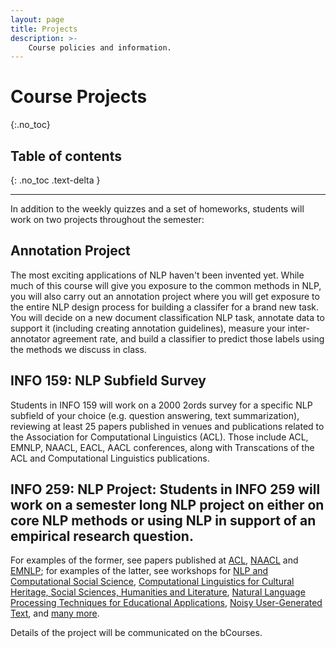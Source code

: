 ```yaml
---
layout: page
title: Projects
description: >-
    Course policies and information.
---
```


# Course Projects
{:.no_toc}

## Table of contents
{: .no_toc .text-delta }


---
In addition to the weekly quizzes and a set of homeworks, students will work on two projects throughout the semester:

## Annotation Project
The most exciting applications of NLP haven't been invented yet. While much of this course will give you exposure to the common methods in NLP, you will also carry out an annotation project where you will get exposure to the entire NLP design process for building a classifer for a brand new task. You will decide on a new document classification NLP task, annotate data to support it (including creating annotation guidelines), measure your inter-annotator agreement rate, and build a classifier to predict those labels using the methods we discuss in class.



## INFO 159: NLP Subfield Survey
Students in INFO 159 will work on a 2000 2ords survey for a specific NLP subfield of your choice (e.g. question answering, text summarization), reviewing at least 25 papers published in venues and publications related to the Association for Computational Linguistics (ACL).  Those include ACL, EMNLP, NAACL, EACL, AACL conferences, along with Transcations of the ACL and Computational Linguistics publications.



## INFO 259: NLP Project: Students in INFO 259 will work on a semester long NLP project on either on core NLP methods or using NLP in support of an empirical research question.
For examples of the former, see papers published at <a href="https://www.aclweb.org/anthology/venues/acl/">ACL</a>, <a href="https://www.aclweb.org/anthology/venues/naacl/">NAACL</a> and <a href="https://www.aclweb.org/anthology/venues/emnlp/">EMNLP</a>; for examples of the latter, see workshops for <a href="https://www.aclweb.org/anthology/venues/nlpcss/">NLP and Computational Social Science</a>, <a href="https://www.aclweb.org/anthology/venues/latech/">Computational Linguistics for Cultural Heritage, Social Sciences, Humanities and Literature</a>, <a href="https://www.aclweb.org/anthology/venues/nlptea/">Natural Language Processing Techniques for Educational Applications</a>, <a href="https://www.aclweb.org/anthology/venues/wnut/">Noisy User-Generated Text</a>, and <a href="https://www.aclweb.org/anthology/venues/">many more</a>.

Details of the project will be communicated on the bCourses.
